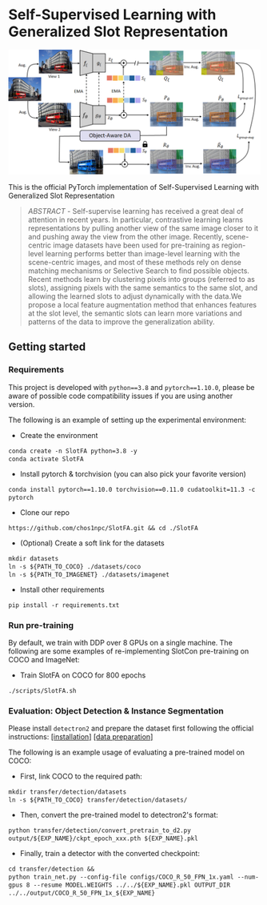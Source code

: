 # Self-Supervised Learning with Generalized Slot Representation

<p align="center">
<img src="Images/framework.png" width="850"/>
</p>

This is the official PyTorch implementation of Self-Supervised Learning with Generalized Slot Representation
>
> *ABSTRACT* - Self-supervise learning has received a great deal of attention in recent years. In particular, contrastive learning learns representations by pulling another view of the same image closer to it and pushing away the view from the other image. Recently, scene-centric image datasets have been used for pre-training as region-level learning performs better than image-level learning with the scene-centric images, and most of these methods rely on dense matching mechanisms or Selective Search to find possible objects. Recent methods learn by clustering pixels into groups (referred to as slots), assigning pixels with the same semantics to the same slot, and allowing the learned slots to adjust dynamically with the data.We propose a local feature augmentation method that enhances features at the slot level, the semantic slots can learn more variations and patterns of the data to improve the generalization ability.
>

## Getting started

### Requirements

This project is developed with `python==3.8` and `pytorch==1.10.0`, please be aware of possible code compatibility issues if you are using another version.

The following is an example of setting up the experimental environment:

* Create the environment
```shell script
conda create -n SlotFA python=3.8 -y
conda activate SlotFA
```

* Install pytorch & torchvision (you can also pick your favorite version)
```shell script
conda install pytorch==1.10.0 torchvision==0.11.0 cudatoolkit=11.3 -c pytorch
```

* Clone our repo
```shell script
https://github.com/chos1npc/SlotFA.git && cd ./SlotFA
```

* (Optional) Create a soft link for the datasets
```shell script
mkdir datasets
ln -s ${PATH_TO_COCO} ./datasets/coco
ln -s ${PATH_TO_IMAGENET} ./datasets/imagenet
```

* Install other requirements
```shell script
pip install -r requirements.txt
```

### Run pre-training
By default, we train with DDP over 8 GPUs on a single machine. The following are some examples of re-implementing SlotCon pre-training on COCO and ImageNet:

* Train SlotFA on COCO for 800 epochs
```shell script
./scripts/SlotFA.sh
```

### Evaluation: Object Detection & Instance Segmentation

Please install `detectron2` and prepare the dataset first following the official instructions: [\[installation\]](https://detectron2.readthedocs.io/en/latest/tutorials/install.html) [\[data preparation\]](https://detectron2.readthedocs.io/en/latest/tutorials/builtin_datasets.html)

The following is an example usage of evaluating a pre-trained model on COCO:

* First, link COCO to the required path:
```shell script
mkdir transfer/detection/datasets
ln -s ${PATH_TO_COCO} transfer/detection/datasets/
```

* Then, convert the pre-trained model to detectron2's format:
```shell script
python transfer/detection/convert_pretrain_to_d2.py output/${EXP_NAME}/ckpt_epoch_xxx.pth ${EXP_NAME}.pkl
```

* Finally, train a detector with the converted checkpoint:
```shell script
cd transfer/detection &&
python train_net.py --config-file configs/COCO_R_50_FPN_1x.yaml --num-gpus 8 --resume MODEL.WEIGHTS ../../${EXP_NAME}.pkl OUTPUT_DIR ../../output/COCO_R_50_FPN_1x_${EXP_NAME}
```
